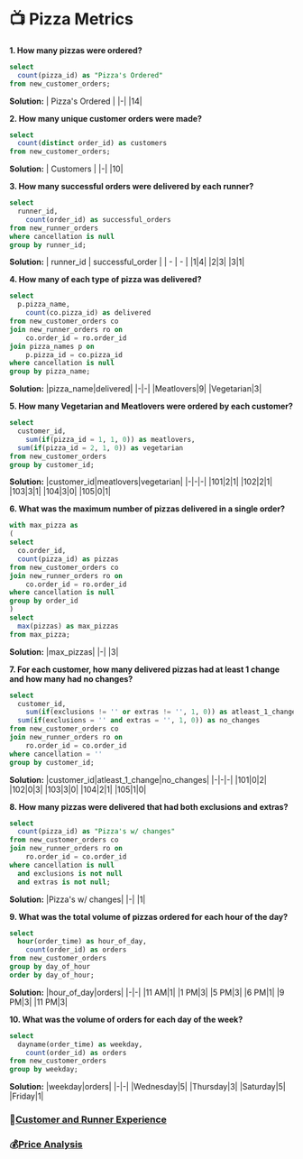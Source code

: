 # 📺 Pizza Metrics

**1. How many pizzas were ordered?**
```sql
select
  count(pizza_id) as "Pizza's Ordered"
from new_customer_orders;
```
**Solution:**
| Pizza's Ordered |
|-|
|14|

**2. How many unique customer orders were made?**
```sql
select
  count(distinct order_id) as customers
from new_customer_orders;
```
**Solution:**
| Customers |
|-|
|10|

**3. How many successful orders were delivered by each runner?**
```sql
select
  runner_id,
	count(order_id) as successful_orders
from new_runner_orders
where cancellation is null
group by runner_id;
```
**Solution:**
| runner_id | successful_order |
| - | - |
|1|4|
|2|3|
|3|1|

**4. How many of each type of pizza was delivered?**
```sql
select
  p.pizza_name,
	count(co.pizza_id) as delivered
from new_customer_orders co
join new_runner_orders ro on
	co.order_id = ro.order_id
join pizza_names p on
	p.pizza_id = co.pizza_id
where cancellation is null
group by pizza_name;
```
**Solution:**
|pizza_name|delivered|
|-|-|
|Meatlovers|9|
|Vegetarian|3|

**5. How many Vegetarian and Meatlovers were ordered by each customer?**
```sql
select
  customer_id,
	sum(if(pizza_id = 1, 1, 0)) as meatlovers,
  sum(if(pizza_id = 2, 1, 0)) as vegetarian
from new_customer_orders
group by customer_id;
```
**Solution:**
|customer_id|meatlovers|vegetarian|
|-|-|-|
|101|2|1|
|102|2|1|
|103|3|1|
|104|3|0|
|105|0|1|

**6. What was the maximum number of pizzas delivered in a single order?**
```sql
with max_pizza as 
( 
select
  co.order_id,
  count(pizza_id) as pizzas
from new_customer_orders co 
join new_runner_orders ro on
	co.order_id = ro.order_id
where cancellation is null
group by order_id
)
select
  max(pizzas) as max_pizzas
from max_pizza;
```
**Solution:**
|max_pizzas|
|-|
|3|

**7. For each customer, how many delivered pizzas had at least 1 change and how many had no changes?**
```sql
select
  customer_id,
	sum(if(exclusions != '' or extras != '', 1, 0)) as atleast_1_change,
  sum(if(exclusions = '' and extras = '', 1, 0)) as no_changes
from new_customer_orders co
join new_runner_orders ro on
	ro.order_id = co.order_id
where cancellation = ''
group by customer_id;
```
**Solution:**
|customer_id|atleast_1_change|no_changes|
|-|-|-|
|101|0|2|
|102|0|3|
|103|3|0|
|104|2|1|
|105|1|0|

**8. How many pizzas were delivered that had both exclusions and extras?**
```sql
select
  count(pizza_id) as "Pizza's w/ changes"
from new_customer_orders co
join new_runner_orders ro on
	ro.order_id = co.order_id
where cancellation is null
  and exclusions is not null
  and extras is not null;
```
**Solution:**
|Pizza's w/ changes|
|-|
|1|

**9. What was the total volume of pizzas ordered for each hour of the day?**
```sql
select
  hour(order_time) as hour_of_day,
	count(order_id) as orders
from new_customer_orders
group by day_of_hour
order by day_of_hour;
```
**Solution:**
|hour_of_day|orders|
|-|-|
|11 AM|1|
|1 PM|3|
|5 PM|3|
|6 PM|1|
|9 PM|3|
|11 PM|3|

**10. What was the volume of orders for each day of the week?**
```sql
select
  dayname(order_time) as weekday,
	count(order_id) as orders
from new_customer_orders
group by weekday;
```
**Solution:**
|weekday|orders|
|-|-|
|Wednesday|5|
|Thursday|3|
|Saturday|5|
|Friday|1|

### 🧍[Customer and Runner Experience](https://github.com/Strova23/8-Week-SQL/blob/main/%232%20-%20Pizza%20Runner/Customer%20and%20Runner%20Experience.md)
### 💰[Price Analysis](https://github.com/Strova23/8-Week-SQL/blob/main/%232%20-%20Pizza%20Runner/Price%20Analysis.md)

